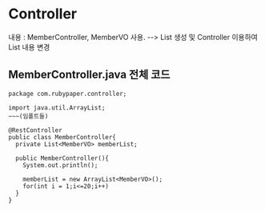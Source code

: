 # Controller
내용 : MemberController, MemberVO 사용.
--> List 생성 및 Controller 이용하여 List 내용 변경

## MemberController.java 전체 코드
```
package com.rubypaper.controller;

import java.util.ArrayList;
~~~(임폴트들)

@RestController
public class MemberController{
  private List<MemberVO> memberList;

  public MemberController(){
    System.out.println();

    memberList = new ArrayList<MemberVO>();
    for(int i = 1;i<=20;i++)
  }
}
```
